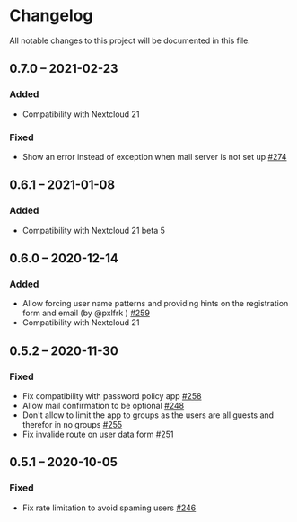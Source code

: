 # Changelog
All notable changes to this project will be documented in this file.

## 0.7.0 – 2021-02-23
### Added
 - Compatibility with Nextcloud 21

### Fixed
- Show an error instead of exception when mail server is not set up
  [#274](https://github.com/nextcloud/registration/pull/274)

## 0.6.1 – 2021-01-08
### Added
 - Compatibility with Nextcloud 21 beta 5

## 0.6.0 – 2020-12-14
### Added
 - Allow forcing user name patterns and providing hints on the registration form and email (by @pxlfrk )
    [#259](https://github.com/nextcloud/registration/pull/259)
 - Compatibility with Nextcloud 21

## 0.5.2 – 2020-11-30
### Fixed
 - Fix compatibility with password policy app
    [#258](https://github.com/nextcloud/registration/pull/258)
 - Allow mail confirmation to be optional
    [#248](https://github.com/nextcloud/registration/pull/248)
 - Don't allow to limit the app to groups as the users are all guests and therefor in no groups
    [#255](https://github.com/nextcloud/registration/pull/255)
 - Fix invalide route on user data form
    [#251](https://github.com/nextcloud/registration/pull/251)

## 0.5.1 – 2020-10-05
### Fixed
 - Fix rate limitation to avoid spaming users
    [#246](https://github.com/nextcloud/registration/pull/246)
